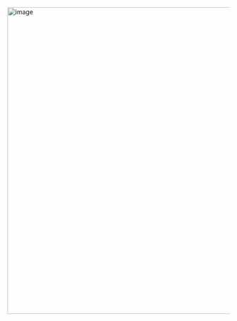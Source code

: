 <img width="1116" height="694" alt="image" src="https://github.com/user-attachments/assets/aa187d7f-0c68-46bd-864c-a1df40f2edda" />
